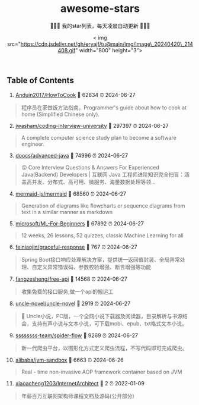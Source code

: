 <div align="center">

# awesome-stars

💖💖💖 我的star列表，每天凌晨自动更新 💖💖💖

< img src="https://cdn.jsdelivr.net/gh/eryajf/tu@main/img/image\_20240420\_214408.gif" width="800"  height="3">

</div><br>

## Table of Contents

1.  [Anduin2017/HowToCook](https://github.com/Anduin2017/HowToCook) 🌟 62834 ⏰ 2024-06-27

> 程序员在家做饭方法指南。Programmer's guide about how to cook at home (Simplified Chinese only).

2.  [jwasham/coding-interview-university](https://github.com/jwasham/coding-interview-university) 🌟 297397 ⏰ 2024-06-27

> A complete computer science study plan to become a software engineer.

3.  [doocs/advanced-java](https://github.com/doocs/advanced-java) 🌟 74996 ⏰ 2024-06-27

> 😮 Core Interview Questions & Answers For Experienced Java(Backend) Developers | 互联网 Java 工程师进阶知识完全扫盲：涵盖高并发、分布式、高可用、微服务、海量数据处理等领...

4.  [mermaid-js/mermaid](https://github.com/mermaid-js/mermaid) 🌟 68560 ⏰ 2024-06-27

> Generation of diagrams like flowcharts or sequence diagrams from text in a similar manner as markdown

5.  [microsoft/ML-For-Beginners](https://github.com/microsoft/ML-For-Beginners) 🌟 67892 ⏰ 2024-06-27

> 12 weeks, 26 lessons, 52 quizzes, classic Machine Learning for all

6.  [feiniaojin/graceful-response](https://github.com/feiniaojin/graceful-response) 🌟 767 ⏰ 2024-06-27

> Spring Boot接口响应处理解决方案，提供统一返回值封装、全局异常处理、自定义异常错误码、参数校验增强、断言增强等功能

7.  [fangzesheng/free-api](https://github.com/fangzesheng/free-api) 🌟 14568 ⏰ 2024-06-27

> 收集免费的接口服务,做一个api的搬运工

8.  [uncle-novel/uncle-novel](https://github.com/uncle-novel/uncle-novel) 🌟 2919 ⏰ 2024-06-27

> 📖 Uncle小说，PC版，一个全网小说下载器及阅读器，目录解析与书源结合，支持有声小说与文本小说，可下载mobi、epub、txt格式文本小说。

9.  [ssssssss-team/spider-flow](https://github.com/ssssssss-team/spider-flow) 🌟 9269 ⏰ 2024-06-27

> 新一代爬虫平台，以图形化方式定义爬虫流程，不写代码即可完成爬虫。

10. [alibaba/jvm-sandbox](https://github.com/alibaba/jvm-sandbox) 🌟 6663 ⏰ 2024-06-26

> Real - time non-invasive AOP framework container based on JVM

11. [xiaoacheng1203/InternetArchitect](https://github.com/xiaoacheng1203/InternetArchitect) 🌟 2 ⏰ 2022-01-09

> 年薪百万互联网架构师课程文档及源码(公开部分)
